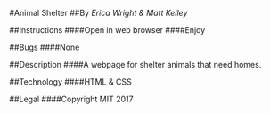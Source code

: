 #Animal Shelter
##By _Erica Wright & Matt Kelley_

##Instructions
####Open in web browser
####Enjoy

##Bugs
####None

##Description
####A webpage for shelter animals that need homes.

##Technology
####HTML & CSS

##Legal
####Copyright MIT 2017 
